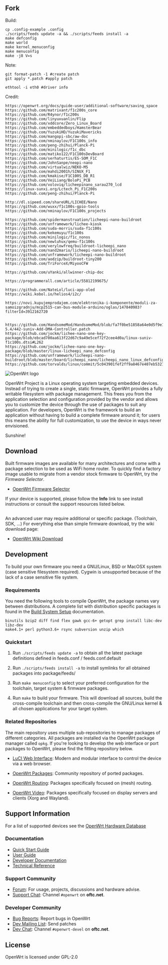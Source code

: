 ## Fork

Build:
```
cp .config-example .config
./scripts/feeds update -a && ./scripts/feeds install -a
make defconfig
make world
make kernel_menuconfig
make menuconfig
make -j8 V=s  
```

Note:
```
git format-patch -1 #create patch
git apply *.patch #apply patch
```

```
ethtool -i eth0 #driver info
```

Credit:
```
https://openwrt.org/docs/guide-user/additional-software/saving_space
https://github.com/matrixant/f1c200s_core
https://github.com/R4ynor/f1c200s
https://github.com/linyuxuanlin/Flip
https://github.com/xddcore/Zero_Linux_Board
https://github.com/embeddedboys/HamsterBear
https://github.com/YuzukiHD/YuzukiMavericks
https://github.com/mangopi-sbc/aw-doc
https://github.com/nminaylov/F1C100s_info
https://github.com/peng-zhihui/Planck-Pi
https://github.com/minilogic/f1c_dbc
https://github.com/matiko122/F1C100sDevBoard
https://github.com/serhaturtis/ES-SOM_F1C
https://github.com/JohnSanpe/neopi-nano
https://github.com/virtualwiz/NEKO-M5
https://github.com/mahdi2001h/SINUX_F1
https://github.com/kmakise/F1C100S_DB_R1
https://github.com/VeiLiang/BoloPi_PCB
https://github.com/voloviq/licheepinano_sarau270_lcd
https://linux-sunxi.org/Lctech_Pi_F1C200s
https://github.com/peng-zhihui/Planck-Pi

http://dl.sipeed.com/shareURL/LICHEE/Nano
https://github.com/wuxx/f1c100s-gpio-tools
https://github.com/nminaylov/F1C100s_projects

https://github.com/spidermanstruation/licheepi-nano-buildroot
https://github.com/unframework/lichee-kiosk
https://github.com/suda-morris/suda-f1c100s
https://github.com/kekemuyu/f1c100s
https://github.com/minilogic/f1c_nonos
https://github.com/newluhux/qemu-f1c100s
https://github.com/verylowfreq/buildroot-licheepi_nano
https://github.com/nand2mario/licheepi-nano-buildroot
https://github.com/unframework/licheepi-nano-buildroot
https://github.com/aodzip/buildroot-tiny200
https://github.com/TriForceX/MiyooCFW

https://github.com/uYanki/allwinner-chip-doc

https://programmerall.com/article/55812199675/

https://github.com/NateLol/luci-app-oled
https://wiki.kobol.io/helios4/i2c/

https://novi.kupujemprodajem.com/elektronika-i-komponente/moduli-za-samoizgradnju/mcp2515-can-bus-module-arduino/oglas/147840983?filterId=3912162720


https://github.com/HandsomeMod/HandsomeMod/blob/fa7f0be51858a64e0d5f9e1f1a3c6bdb137c3eba/target/linux/sunxi/patches-5.4/442-suniv-Add-DMA-Controller.patch
https://github.com/jockm/lichee-nano-one-key-package/blob/ebcad700aa613f22d67c9a49e5cef72f2cee4d0a/linux-suniv-f1c100s.dtsi#L262
https://github.com/jockm/lichee-nano-one-key-package/blob/master/linux-licheepi_nano_defconfig
https://github.com/unframework/licheepi-nano-buildroot/blob/master/board/licheepi_nano/licheepi_nano_linux_defconfig
https://github.com/torvalds/linux/commit/5c043901fef2ff9a8467e407eb5321857f7473bb
```

![OpenWrt logo](include/logo.png)

OpenWrt Project is a Linux operating system targeting embedded devices. Instead
of trying to create a single, static firmware, OpenWrt provides a fully
writable filesystem with package management. This frees you from the
application selection and configuration provided by the vendor and allows you
to customize the device through the use of packages to suit any application.
For developers, OpenWrt is the framework to build an application without having
to build a complete firmware around it; for users this means the ability for
full customization, to use the device in ways never envisioned.

Sunshine!

## Download

Built firmware images are available for many architectures and come with a
package selection to be used as WiFi home router. To quickly find a factory
image usable to migrate from a vendor stock firmware to OpenWrt, try the
*Firmware Selector*.

* [OpenWrt Firmware Selector](https://firmware-selector.openwrt.org/)

If your device is supported, please follow the **Info** link to see install
instructions or consult the support resources listed below.

## 

An advanced user may require additional or specific package. (Toolchain, SDK, ...) For everything else than simple firmware download, try the wiki download page:

* [OpenWrt Wiki Download](https://openwrt.org/downloads)

## Development

To build your own firmware you need a GNU/Linux, BSD or MacOSX system (case
sensitive filesystem required). Cygwin is unsupported because of the lack of a
case sensitive file system.

### Requirements

You need the following tools to compile OpenWrt, the package names vary between
distributions. A complete list with distribution specific packages is found in
the [Build System Setup](https://openwrt.org/docs/guide-developer/build-system/install-buildsystem)
documentation.

```
binutils bzip2 diff find flex gawk gcc-6+ getopt grep install libc-dev libz-dev
make4.1+ perl python3.6+ rsync subversion unzip which
```

### Quickstart

1. Run `./scripts/feeds update -a` to obtain all the latest package definitions
   defined in feeds.conf / feeds.conf.default

2. Run `./scripts/feeds install -a` to install symlinks for all obtained
   packages into package/feeds/

3. Run `make menuconfig` to select your preferred configuration for the
   toolchain, target system & firmware packages.

4. Run `make` to build your firmware. This will download all sources, build the
   cross-compile toolchain and then cross-compile the GNU/Linux kernel & all chosen
   applications for your target system.

### Related Repositories

The main repository uses multiple sub-repositories to manage packages of
different categories. All packages are installed via the OpenWrt package
manager called `opkg`. If you're looking to develop the web interface or port
packages to OpenWrt, please find the fitting repository below.

* [LuCI Web Interface](https://github.com/openwrt/luci): Modern and modular
  interface to control the device via a web browser.

* [OpenWrt Packages](https://github.com/openwrt/packages): Community repository
  of ported packages.

* [OpenWrt Routing](https://github.com/openwrt/routing): Packages specifically
  focused on (mesh) routing.

* [OpenWrt Video](https://github.com/openwrt/video): Packages specifically
  focused on display servers and clients (Xorg and Wayland).

## Support Information

For a list of supported devices see the [OpenWrt Hardware Database](https://openwrt.org/supported_devices)

### Documentation

* [Quick Start Guide](https://openwrt.org/docs/guide-quick-start/start)
* [User Guide](https://openwrt.org/docs/guide-user/start)
* [Developer Documentation](https://openwrt.org/docs/guide-developer/start)
* [Technical Reference](https://openwrt.org/docs/techref/start)

### Support Community

* [Forum](https://forum.openwrt.org): For usage, projects, discussions and hardware advise.
* [Support Chat](https://webchat.oftc.net/#openwrt): Channel `#openwrt` on **oftc.net**.

### Developer Community

* [Bug Reports](https://bugs.openwrt.org): Report bugs in OpenWrt
* [Dev Mailing List](https://lists.openwrt.org/mailman/listinfo/openwrt-devel): Send patches
* [Dev Chat](https://webchat.oftc.net/#openwrt-devel): Channel `#openwrt-devel` on **oftc.net**.

## License

OpenWrt is licensed under GPL-2.0
